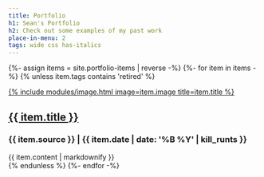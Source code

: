 ```yaml
---
title: Portfolio
h1: Sean's Portfolio
h2: Check out some examples of my past work
place-in-menu: 2
tags: wide css has-italics
---
```

{%- assign items = site.portfolio-items | reverse -%}
{%- for item in items -%}
{% unless item.tags contains 'retired' %}
<div class="pf-item" id="{{ item.id | remove: '/portfolio-items/' }}">
  <div class="pf-img">
    <a href="{{ item.link }}" target="_blank" rel="noreferrer">
      {% include modules/image.html image=item.image title=item.title %}
    </a>
  </div>
  <div class="pf-text">
    <h2><a href="{{ item.link }}" target="_blank" rel="noreferrer">{{ item.title }}</a></h2>
    <h3>{{ item.source }} | {{ item.date | date: '%B %Y' | kill_runts }}</h3>
    {{ item.content | markdownify }}
  </div>
</div>
{% endunless %}
{%- endfor -%}